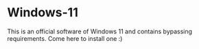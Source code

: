 # Windows-11
This is an official software of Windows 11 and contains bypassing requirements. Come here to install one :)
